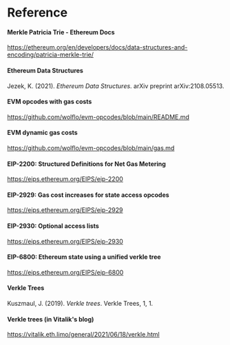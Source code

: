 # Reference

#### Merkle Patricia Trie - Ethereum Docs
https://ethereum.org/en/developers/docs/data-structures-and-encoding/patricia-merkle-trie/

#### Ethereum Data Structures
Jezek, K. (2021). *Ethereum Data Structures*. arXiv preprint arXiv:2108.05513.

#### EVM opcodes with gas costs
https://github.com/wolflo/evm-opcodes/blob/main/README.md

#### EVM dynamic gas costs
https://github.com/wolflo/evm-opcodes/blob/main/gas.md

#### EIP-2200: Structured Definitions for Net Gas Metering 
https://eips.ethereum.org/EIPS/eip-2200

#### EIP-2929: Gas cost increases for state access opcodes
https://eips.ethereum.org/EIPS/eip-2929

#### EIP-2930: Optional access lists
https://eips.ethereum.org/EIPS/eip-2930

#### EIP-6800: Ethereum state using a unified verkle tree
https://eips.ethereum.org/EIPS/eip-6800

#### Verkle Trees
Kuszmaul, J. (2019). *Verkle trees*. Verkle Trees, 1, 1.

#### Verkle trees (in Vitalik's blog)
https://vitalik.eth.limo/general/2021/06/18/verkle.html

